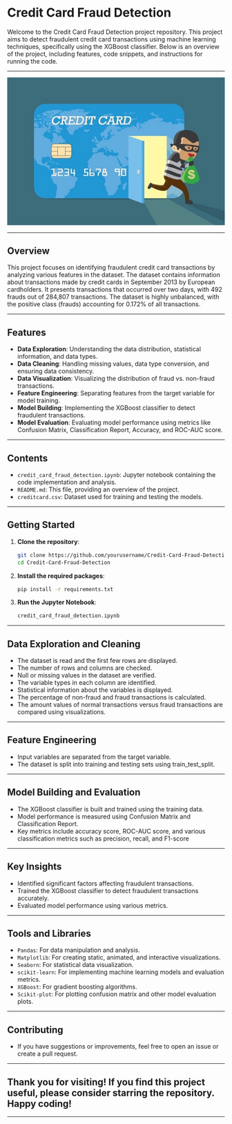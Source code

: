 # Credit Card Fraud Detection

Welcome to the Credit Card Fraud Detection project repository. This project aims to detect fraudulent credit card transactions using machine learning techniques, specifically using the XGBoost classifier. Below is an overview of the project, including features, code snippets, and instructions for running the code.

---

<div align="center">
  <img src="./card.jpeg" alt="Credit Card Fraud Detection" style="border:none;">
</div>

---

## Overview

This project focuses on identifying fraudulent credit card transactions by analyzing various features in the dataset. The dataset contains information about transactions made by credit cards in September 2013 by European cardholders. It presents transactions that occurred over two days, with 492 frauds out of 284,807 transactions. The dataset is highly unbalanced, with the positive class (frauds) accounting for 0.172% of all transactions.

---

## Features

- **Data Exploration**: Understanding the data distribution, statistical information, and data types.
- **Data Cleaning**: Handling missing values, data type conversion, and ensuring data consistency.
- **Data Visualization**: Visualizing the distribution of fraud vs. non-fraud transactions.
- **Feature Engineering**: Separating features from the target variable for model training.
- **Model Building**: Implementing the XGBoost classifier to detect fraudulent transactions.
- **Model Evaluation**: Evaluating model performance using metrics like Confusion Matrix, Classification Report, Accuracy, and ROC-AUC score.

---

## Contents

- `credit_card_fraud_detection.ipynb`: Jupyter notebook containing the code implementation and analysis.
- `README.md`: This file, providing an overview of the project.
- `creditcard.csv`: Dataset used for training and testing the models.

---

## Getting Started

1. **Clone the repository**:
   ```bash
   git clone https://github.com/yourusername/Credit-Card-Fraud-Detection.git
   cd Credit-Card-Fraud-Detection
2. **Install the required packages**:
   ```bash
   pip install -r requirements.txt
3. **Run the Jupyter Notebook**:
   ```bash
   credit_card_fraud_detection.ipynb

---

## Data Exploration and Cleaning
- The dataset is read and the first few rows are displayed.
- The number of rows and columns are checked.
- Null or missing values in the dataset are verified.
- The variable types in each column are identified.
- Statistical information about the variables is displayed.
- The percentage of non-fraud and fraud transactions is calculated.
- The amount values of normal transactions versus fraud transactions are compared using visualizations.

---

## Feature Engineering
- Input variables are separated from the target variable.
- The dataset is split into training and testing sets using train_test_split.

---

## Model Building and Evaluation
- The XGBoost classifier is built and trained using the training data.
- Model performance is measured using Confusion Matrix and Classification Report.
- Key metrics include accuracy score, ROC-AUC score, and various classification metrics such as precision, recall, and F1-score

---

## Key Insights
- Identified significant factors affecting fraudulent transactions.
- Trained the XGBoost classifier to detect fraudulent transactions accurately.
- Evaluated model performance using various metrics.

---

## Tools and Libraries
- `Pandas`: For data manipulation and analysis.
- `Matplotlib`: For creating static, animated, and interactive visualizations.
- `Seaborn`: For statistical data visualization.
- `scikit-learn`: For implementing machine learning models and evaluation metrics.
- `XGBoost`: For gradient boosting algorithms.
- `Scikit-plot`: For plotting confusion matrix and other model evaluation plots.

---

## Contributing
- If you have suggestions or improvements, feel free to open an issue or create a pull request.

---

## Thank you for visiting! If you find this project useful, please consider starring the repository. Happy coding!

---
